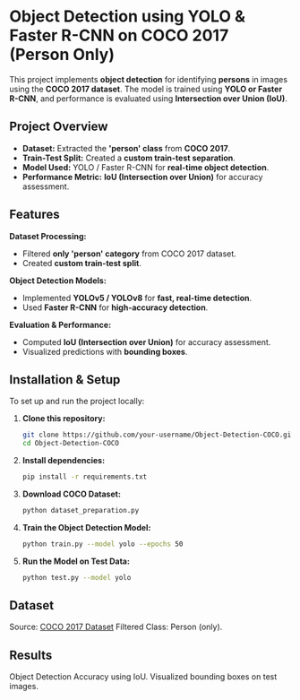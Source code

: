 # Object Detection using YOLO & Faster R-CNN on COCO 2017 (Person Only)  

This project implements **object detection** for identifying **persons** in images using the **COCO 2017 dataset**. The model is trained using **YOLO or Faster R-CNN**, and performance is evaluated using **Intersection over Union (IoU)**.

## Project Overview  
- **Dataset:** Extracted the **'person' class** from **COCO 2017**.  
- **Train-Test Split:** Created a **custom train-test separation**.  
- **Model Used:** YOLO / Faster R-CNN for **real-time object detection**.  
- **Performance Metric:** **IoU (Intersection over Union)** for accuracy assessment.  

## Features  
**Dataset Processing:**  
- Filtered **only 'person' category** from COCO 2017 dataset.  
- Created **custom train-test split**.  

**Object Detection Models:**  
- Implemented **YOLOv5 / YOLOv8** for **fast, real-time detection**.  
- Used **Faster R-CNN** for **high-accuracy detection**.  

**Evaluation & Performance:**  
- Computed **IoU (Intersection over Union)** for accuracy assessment.  
- Visualized predictions with **bounding boxes**.  

## Installation & Setup  
To set up and run the project locally:  

1. **Clone this repository:**  
   ```bash
   git clone https://github.com/your-username/Object-Detection-COCO.git
   cd Object-Detection-COCO
2. **Install dependencies:**
    ```bash
    pip install -r requirements.txt
3. **Download COCO Dataset:**
   ```bash
   python dataset_preparation.py
4. **Train the Object Detection Model:**
   ```bash
   python train.py --model yolo --epochs 50
5. **Run the Model on Test Data:**
   ```bash
   python test.py --model yolo
## Dataset ##
  Source: [COCO 2017 Dataset](https://cocodataset.org/)
  Filtered Class: Person (only).

## Results ##
  Object Detection Accuracy using IoU.
  Visualized bounding boxes on test images.

